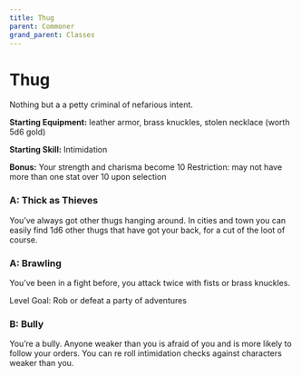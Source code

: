 ```yaml
---
title: Thug
parent: Commoner
grand_parent: Classes
---
```

# Thug

Nothing but a a petty criminal of nefarious intent.

**Starting Equipment:** leather armor, brass knuckles, stolen necklace (worth 5d6
gold)

**Starting Skill:** Intimidation

**Bonus:** Your strength and charisma become 10
Restriction: may not have more than one stat over 10 upon selection

### A: Thick as Thieves
You’ve always got other thugs hanging around. In cities and town you can easily
find 1d6 other thugs that have got your back, for a cut of the loot of course. 

### A: Brawling
You’ve been in a fight before, you attack twice with fists or brass knuckles.

Level Goal: Rob or defeat a party of adventures

### B: Bully
You’re a bully. Anyone weaker than you is afraid of you and is more likely to
follow your orders. You can re roll intimidation checks against characters
weaker than you.


